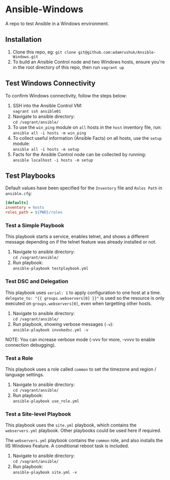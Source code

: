 # Ansible-Windows

A repo to test Ansible in a Windows environment.

## Installation

1. Clone this repo, eg: `git clone git@github.com:adamrushuk/Ansible-Windows.git`
1. To build an Ansible Control node and two Windows hosts, ensure you're in the root directory of this repo, then run `vagrant up`

## Test Windows Connectivity

To confirm Windows connectivity, follow the steps below:

1. SSH into the Ansible Control VM:  
  `vagrant ssh ansible01`
1. Navigate to ansible directory:  
  `cd /vagrant/ansible/`
1. To use the `win_ping` module on `all` hosts in the `host` inventory file, run:  
  `ansible all -i hosts -m win_ping`
1. To collect useful information (Ansible Facts) on all hosts, use the `setup` module:  
  `ansible all -i hosts -m setup`
1. Facts for the Ansible Control node can be collected by running:  
  `ansible localhost -i hosts -m setup`

## Test Playbooks

Default values have been specified for the `Inventory` file and `Roles Path` in `ansible.cfg`:

```ini
[defaults]
inventory = hosts
roles_path = ${PWD}/roles
```

### Test a Simple Playbook

This playbook starts a service, enables telnet, and shows a different message depending on if the telnet feature was already installed or not.

1. Navigate to ansible directory:  
  `cd /vagrant/ansible/`
1. Run playbook:  
  `ansible-playbook testplaybook.yml`

### Test DSC and Delegation

This playbook uses `serial: 1` to apply configuration to one host at a time. `delegate_to: "{{ groups.webservers[0] }}"` is used so the resource is only executed on `groups.webservers[0]`, even when targetting other hosts.

1. Navigate to ansible directory:  
  `cd /vagrant/ansible/`
1. Run playbook, showing verbose messages (`-v`):  
  `ansible-playbook invokedsc.yml -v`
  
NOTE: You can increase verbose mode (-vvv for more, -vvvv to enable connection debugging).

### Test a Role

This playbook uses a role called `common` to set the timezone and region / language settings.

1. Navigate to ansible directory:  
  `cd /vagrant/ansible/`
1. Run playbook:  
  `ansible-playbook use_role.yml`
  
### Test a Site-level Playbook

This playbook uses the `site.yml` playbook, which contains the `webservers.yml` playbook. Other playbooks could be used here if required.

The `webservers.yml` playbook contains the `common` role, and also installs the IIS Windows Feature. A conditional reboot task is included.

1. Navigate to ansible directory:  
  `cd /vagrant/ansible/`
1. Run playbook:  
  `ansible-playbook site.yml -v`

